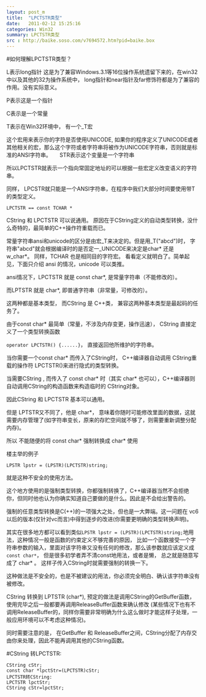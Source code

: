 ```yaml
---
layout: post_m
title:  "LPCTSTR类型"
date:   2011-02-12 15:25:16
categories: Win32
summary: LPCTSTR类型
src : http://baike.soso.com/v7694572.htm?pid=baike.box
---
```


#如何理解LPCTSTR类型？ 

L表示long指针 这是为了兼容Windows.3.1等16位操作系统遗留下来的，在win32中以及其他的32为操作系统中， long指针和near指针及far修饰符都是为了兼容的作用。没有实际意义。

P表示这是一个指针

C表示是一个常量

T表示在Win32环境中， 有一个_T宏

这个宏用来表示你的字符是否使用UNICODE, 如果你的程序定义了UNICODE或者其他相关的宏，那么这个字符或者字符串将被作为UNICODE字符串，否则就是标准的ANSI字符串。
　
STR表示这个变量是一个字符串

所以LPCTSTR就表示一个指向常固定地址的可以根据一些宏定义改变语义的字符串。

同样， LPCSTR就只能是一个ANSI字符串，在程序中我们大部分时间要使用带T的类型定义。

	LPCTSTR == const TCHAR *

CString 和 LPCTSTR 可以说通用。 原因在于CString定义的自动类型转换，没什么奇特的，最简单的C++操作符重载而已。

常量字符串ansi和unicode的区分是由宏_T来决定的。但是用_T("abcd")时， 字符串"abcd"就会根据编译时的是否定一_UNICODE来决定是char* 还是 w_char*。 同样，TCHAR 也是相同目的字符宏。 看看定义就明白了。简单起见，下面只介绍 ansi 的情况，unicode 可以类推。 

ansi情况下，LPCTSTR 就是 const char*, 是常量字符串（不能修改的）。

而LPTSTR 就是 char*, 即普通字符串（非常量，可修改的）。 

这两种都是基本类型， 而CString 是 C++类， 兼容这两种基本类型是最起码的任务了。 

由于const char* 最简单（常量，不涉及内存变更，操作迅速）， CString 直接定义了一个类型转换函数 

`operator LPCTSTR() {......}`， 直接返回他所维护的字符串。

当你需要一个const char* 而传入了CString时， C++编译器自动调用 CString重载的操作符 LPCTSTR()来进行隐式的类型转换。

当需要CString , 而传入了 const char* 时（其实 char* 也可以），C++编译器则自动调用CString的构造函数来构造临时的 CString对象。

因此CString 和 LPCTSTR 基本可以通用。 

但是 LPTSTR又不同了，他是 char*， 意味着你随时可能修改里面的数据，这就需要内存管理了(如字符串变长，原来的存贮空间就不够了，则需要重新调整分配内存)。 

所以 不能随便的将 const char* 强制转换成 char* 使用

楼主举的例子 

    LPSTR lpstr = (LPSTR)(LPCTSTR)string; 
    
就是这种不安全的使用方法。 

这个地方使用的是强制类型转换，你都强制转换了，C++编译器当然不会拒绝你，但同时他也认为你确实知道自己要做的是什么。因此是不会给出警告的。

强制的任意类型转换是C(++)的一项强大之处，但也是一大弊端。这一问题在 vc6 以后的版本(仅针对vc而言)中得到逐步的改进(你需要更明确的类型转换声明)。

其实在很多地方都可以看到类似`LPSTR lpstr = (LPSTR)(LPCTSTR)string;`地用法，这种情况一般是函数的约束定义不够完善的原因， 比如一个函数接受一个字符串参数的输入，里面对该字符串又没有任何的修改，那么该参数就应该定义成 `const char*`， 但是很多初学者弄不清const地用法，或者是懒， 总之就是随意写成了 char* 。 这样子传入CString时就需要强制的转换一下。

这种做法是不安全的，也是不被建议的用法，你必须完全明白、确认该字符串没有被修改。

CString 转换到 LPTSTR (char*), 预定的做法是调用CString的GetBuffer函数，使用完毕之后一般都要再调用ReleaseBuffer函数来确认修改 (某些情况下也有不调用ReleaseBuffer的，同样你需要非常明确为什么这么做时才能这样子处理，一般应用环境可以不考虑这种情况)。 

同时需要注意的是， 在GetBuffer 和 ReleaseBuffer之间，CString分配了内存交由你来处理，因此不能再调用其他的CString函数。

#CString 转LPCTSTR:
    
    CString cStr;
    const char *lpctStr=(LPCTSTR)cStr;
    LPCTSTR转CString:
    LPCTSTR lpctStr;
    CString cStr=lpctStr;